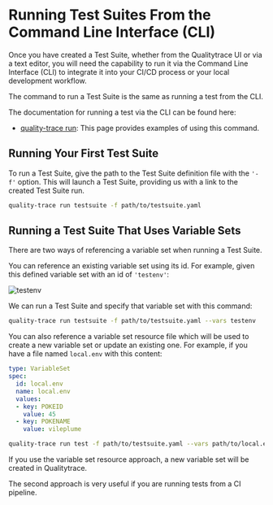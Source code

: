 # Running Test Suites From the Command Line Interface (CLI)

Once you have created a Test Suite, whether from the Qualitytrace UI or via a text editor, you will need the capability to run it via the Command Line Interface (CLI) to integrate it into your CI/CD process or your local development workflow.

The command to run a Test Suite is the same as running a test from the CLI.

The documentation for running a test via the CLI can be found here:

- [quality-trace run](./reference/Quality-trace.md): This page provides examples of using this command.

## Running Your First Test Suite

To run a Test Suite, give the path to the Test Suite definition file with the `'-f'` option. This will launch a Test Suite, providing us with a link to the created Test Suite run.

```sh
quality-trace run testsuite -f path/to/testsuite.yaml
```
<!--```text title="Output:"
✔ Pokemon Test Suite (http://localhost:11633/testsuite/xcGqfHl4g/run/3)
	✔ Pokeshop - Import (http://localhost:11633/test/XRHjfH_4R/run/4/test)
	✔ Pokeshop - List (http://localhost:11633/test/QvPjBH_4g/run/4/test)
```-->

## Running a Test Suite That Uses Variable Sets

There are two ways of referencing a variable set when running a Test Suite.

You can reference an existing variable set using its id. For example, given this defined variable set with an id of `'testenv'`:

![testenv](../img/show-environment-definition.png)

We can run a Test Suite and specify that variable set with this command:

```sh
quality-trace run testsuite -f path/to/testsuite.yaml --vars testenv
```

You can also reference a variable set resource file which will be used to create a new variable set or update an existing one. For example, if you have a file named `local.env` with this content:

```yaml
type: VariableSet
spec:
  id: local.env
  name: local.env
  values:
  - key: POKEID
    value: 45
  - key: POKENAME
    value: vileplume
```

```sh
quality-trace run test -f path/to/testsuite.yaml --vars path/to/local.env
```

If you use the variable set resource approach, a new variable set will be created in Qualitytrace.

The second approach is very useful if you are running tests from a CI pipeline.
